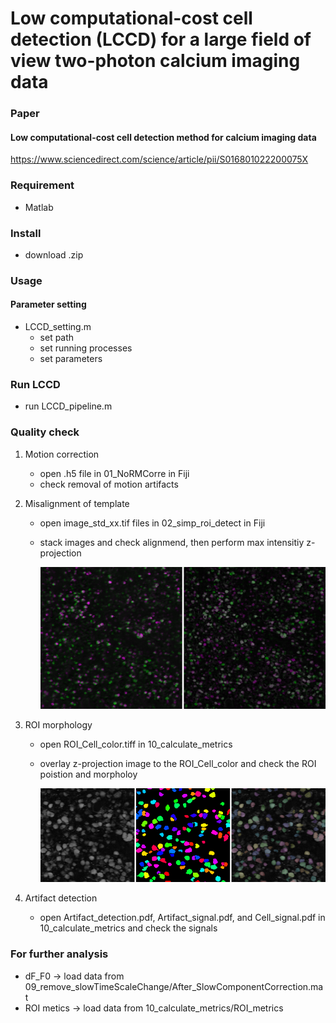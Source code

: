 # Low computational-cost cell detection (LCCD) for a large field of view two-photon calcium imaging data

### Paper
#### Low computational-cost cell detection method for calcium imaging data

https://www.sciencedirect.com/science/article/pii/S016801022200075X

### Requirement
- Matlab

### Install
- download .zip

### Usage
#### Parameter setting
- LCCD_setting.m
   - set path
   - set running processes
   - set parameters

### Run LCCD
- run LCCD_pipeline.m

### Quality check
1. Motion correction
   - open .h5 file in 01_NoRMCorre in Fiji
   - check removal of motion artifacts
2. Misalignment of template
   - open image_std_xx.tif files in 02_simp_roi_detect in Fiji
   - stack images and check alignmend, then perform max intensitiy z-projection
   
      <img src="00_images/Motion_correction_templates.png" width="600">
      
3. ROI morphology
   - open ROI_Cell_color.tiff in 10_calculate_metrics
   - overlay z-projection image to the ROI_Cell_color and check the ROI poistion and morpholoy

      <img src="00_images/ROI_overlay.png" width="600">
      
4. Artifact detection
   - open Artifact_detection.pdf, Artifact_signal.pdf, and Cell_signal.pdf in 10_calculate_metrics and check the signals

### For further analysis
- dF_F0 -> load data from 09_remove_slowTimeScaleChange/After_SlowComponentCorrection.mat
- ROI metics -> load data from 10_calculate_metrics/ROI_metrics

